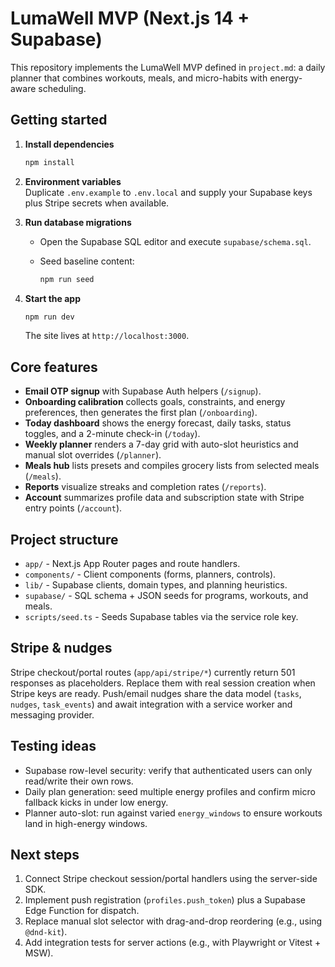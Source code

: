 # LumaWell MVP (Next.js 14 + Supabase)

This repository implements the LumaWell MVP defined in `project.md`: a daily planner that combines workouts, meals, and micro-habits with energy-aware scheduling.

## Getting started

1. **Install dependencies**

   ```bash
   npm install
   ```

2. **Environment variables**  
   Duplicate `.env.example` to `.env.local` and supply your Supabase keys plus Stripe secrets when available.

3. **Run database migrations**

   - Open the Supabase SQL editor and execute `supabase/schema.sql`.
   - Seed baseline content:

     ```bash
     npm run seed
     ```

4. **Start the app**

   ```bash
   npm run dev
   ```

   The site lives at `http://localhost:3000`.

## Core features

- **Email OTP signup** with Supabase Auth helpers (`/signup`).
- **Onboarding calibration** collects goals, constraints, and energy preferences, then generates the first plan (`/onboarding`).
- **Today dashboard** shows the energy forecast, daily tasks, status toggles, and a 2-minute check-in (`/today`).
- **Weekly planner** renders a 7-day grid with auto-slot heuristics and manual slot overrides (`/planner`).
- **Meals hub** lists presets and compiles grocery lists from selected meals (`/meals`).
- **Reports** visualize streaks and completion rates (`/reports`).
- **Account** summarizes profile data and subscription state with Stripe entry points (`/account`).

## Project structure

- `app/` - Next.js App Router pages and route handlers.
- `components/` - Client components (forms, planners, controls).
- `lib/` - Supabase clients, domain types, and planning heuristics.
- `supabase/` - SQL schema + JSON seeds for programs, workouts, and meals.
- `scripts/seed.ts` - Seeds Supabase tables via the service role key.

## Stripe & nudges

Stripe checkout/portal routes (`app/api/stripe/*`) currently return 501 responses as placeholders. Replace them with real session creation when Stripe keys are ready. Push/email nudges share the data model (`tasks`, `nudges`, `task_events`) and await integration with a service worker and messaging provider.

## Testing ideas

- Supabase row-level security: verify that authenticated users can only read/write their own rows.
- Daily plan generation: seed multiple energy profiles and confirm micro fallback kicks in under low energy.
- Planner auto-slot: run against varied `energy_windows` to ensure workouts land in high-energy windows.

## Next steps

1. Connect Stripe checkout session/portal handlers using the server-side SDK.
2. Implement push registration (`profiles.push_token`) plus a Supabase Edge Function for dispatch.
3. Replace manual slot selector with drag-and-drop reordering (e.g., using `@dnd-kit`).
4. Add integration tests for server actions (e.g., with Playwright or Vitest + MSW).
